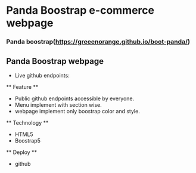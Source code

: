 # Panda Boostrap e-commerce webpage
### Panda boostrap(https://greeenorange.github.io/boot-panda/)

## Panda Boostrap webpage
* Live github endpoints:

** Feature **
* Public github endpoints accessible by everyone.
* Menu implement with section wise.
* webpage implement only boostrap color and style.

** Technology **
* HTML5
* Boostrap5

** Deploy **

* github